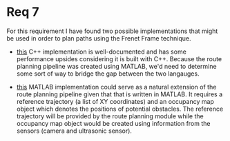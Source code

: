 # Req 7

For this requirement I have found two possible implementations that might be used in order to plan paths using the Frenet Frame technique.
- [this](https://github.com/tommy1900/Path-Planning-Frenet-Frame-Optimal-Trajectory-Generation-JMT) C++ implementation is well-documented and has some performance upsides considering it is built with C++. Because the route planning pipeline was created using MATLAB, we'd need to determine some sort of way to bridge the gap between the two langauges.

- [this](https://www.mathworks.com/help/nav/ref/trajectoryoptimalfrenet.html) MATLAB implementation could serve as a natural extension of the route planning pipeline given that that is written in MATLAB. It requires a reference trajectory (a list of XY coordinates) and an occupancy map object which denotes the positions of potential obstacles. The reference trajectory will be provided by the route planning module while the occupancy map object would be created using information from the sensors (camera and ultrasonic sensor).